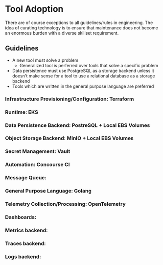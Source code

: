 # Tool Adoption
There are of course exceptions to all guidelines/rules in engineering. The idea of curating technology is to ensure that maintenance does not become an enormous burden with a diverse skillset requirement.

## Guidelines
- A new tool must solve a problem
    - Generalized tool is perferred over tools that solve a specific problem
- Data persistence must use PostgreSQL as a storage backend unless it doesn't make sense for a tool to use a relational database as a storage backend
- Tools which are written in the general purpose language are preferred

### Infrastructure Provisioning/Configuration: Terraform
### Runtime: EKS
### Data Persistence Backend: PostreSQL + Local EBS Volumes
### Object Storage Backend: MinIO + Local EBS Volumes
### Secret Management: Vault
### Automation: Concourse CI
### Message Queue:
### General Purpose Language: Golang
### Telemetry Collection/Processing: OpenTelemetry
### Dashboards:
### Metrics backend:
### Traces backend:
### Logs backend: